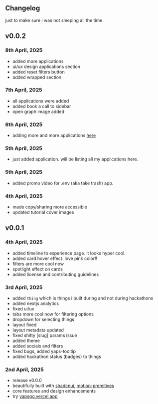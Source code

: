 ## Changelog 

just to make sure i was not sleeping all the time.

## v0.0.2

### 8th April, 2025
- added more applications
- ui/ux design applications section
- added reset filters button
- added wrapped section

### 7th April, 2025
- all applications were added
- added book a call to sidebar
- open graph image added

### 6th April, 2025
- adding more and more applications [here](/app/application/)

### 5th April, 2025
- just added application. will be listing all my applications here.

### 5th April, 2025
- added promo video for .env (aka take trash) app.

### 4th April, 2025
- made copy/sharing more accessible
- updated tutorial cover images

## v0.0.1

### 4th April, 2025
- added timeline to experience page. it looks hyper cool.
- added card hover effect. love pink color!!
- filters are more cool now
- spotlight effect on cards
- added license and contributing guidelines

### 3rd April, 2025
- added `thing` which is things i built during and not during hackathons
- added nextjs analytics
- fixed ui/ux
- tabs more cool now for filtering options
- dropdown for selecting things
- layout fixed
- layout metadata updated
- fixed shitty [slug] params issue
- added theme
- added socials and filters
- fixed bugs, added yaps-tooltip
- added hackathon status (badges) to things

### 2nd April, 2025
- release v0.0.0
- beautifully built with [shadcnui](https://ui.shadcn.com/), [motion-premitives](https://motion-primitives.com)
- core features and design enhancements
- try [yapsgg.vercel.app](https://yapsgg.vercel.app) 